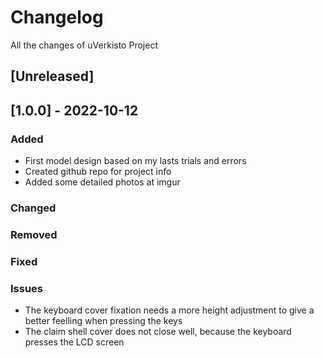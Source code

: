 # Changelog
All the changes of uVerkisto Project

## [Unreleased]

## [1.0.0] - 2022-10-12
### Added
- First model design based on my lasts trials and errors
- Created github repo for project info
- Added some detailed photos at imgur

### Changed

### Removed

### Fixed

### Issues
- The keyboard cover fixation needs a more height adjustment to give a better feelling when pressing the keys
- The claim shell cover does not close well, because the keyboard presses the LCD screen
